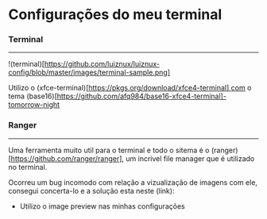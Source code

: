 Configurações do meu terminal
=============================

### Terminal
------------

!(terminal)[https://github.com/luiznux/luiznux-config/blob/master/images/terminal-sample.png]



Utilizo o (xfce-terminal)[https://pkgs.org/download/xfce4-terminal],com o tema (base16)[https://github.com/afq984/base16-xfce4-terminal]-tomorrow-night


### Ranger
----------
Uma ferramenta muito util para o terminal e todo o sitema é o (ranger)[https://github.com/ranger/ranger], um incrivel file manager que é utilizado no terminal.

Ocorreu um bug incomodo com relação a vizualização de imagens com ele, consegui concerta-lo e a solução esta neste (link):

* Utilizo o image preview nas minhas configurações

















